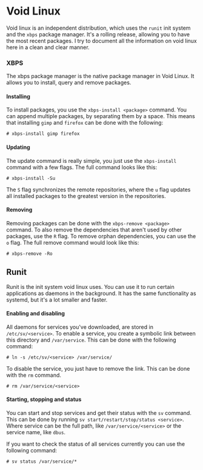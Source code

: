 # Void Linux

Void linux is an independent distribution, which uses the `runit` init system and the `xbps` package manager. It's a rolling release, allowing you to have the most recent packages. I try to document all the information on void linux here in a clean and clear manner.

### XBPS

The xbps package manager is the native package manager in Void Linux. It allows you to install, query and remove packages.

#### Installing

To install packages, you use the `xbps-install <package>` command. You can append multiple packages, by separating them by a space. This means that installing `gimp` and `firefox` can be done with the following:

```
# xbps-install gimp firefox
```

#### Updating

The update command is really simple, you just use the `xbps-install` command with a few flags. The full command looks like this:

```
# xbps-install -Su
```

The `S` flag synchronizes the remote repositories, where the `u` flag updates all installed packages to the greatest version in the repositories.

#### Removing

Removing packages can be done with the `xbps-remove <package>` command. To also remove the dependencies that aren't used by other packages, use the `R` flag. To remove orphan dependencies, you can use the `o` flag. The full remove command would look like this:

```
# xbps-remove -Ro
```

## Runit

Runit is the init system void linux uses. You can use it to run certain applications as daemons in the background. It has the same functionality as systemd, but it's a lot smaller and faster.

#### Enabling and disabling

All daemons for services you've downloaded, are stored in `/etc/sv/<service>`. To enable a service, you create a symbolic link between this directory and `/var/service`. This can be done with the following command:

```
# ln -s /etc/sv/<service> /var/service/
```

To disable the service, you just have to remove the link. This can be done with the `rm` command.

```
# rm /var/service/<service>
```

#### Starting, stopping and status

You can start and stop services and get their status with the `sv` command. This can be done by running `sv start/restart/stop/status <service>`. Where service can be the full path, like `/var/service/<service>` or the service name, like `dbus`.

If you want to check the status of all services currently you can use the following command:

```
# sv status /var/service/*
```